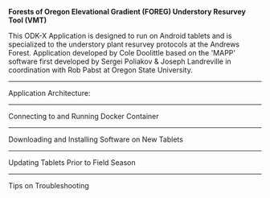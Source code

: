 **Forests of Oregon Elevational Gradient (FOREG) Understory Resurvey Tool (VMT)**

This ODK-X Application is designed to run on Android tablets and is specialized to the understory plant resurvey protocols at the Andrews Forest. Application developed by Cole Doolittle based on the 'MAPP' software first developed by Sergei Poliakov & Joseph Landreville in coordination with Rob Pabst at Oregon State University. 

----
Application Architecture: 



----
Connecting to and Running Docker Container 




----
Downloading and Installing Software on New Tablets




----
Updating Tablets Prior to Field Season




----
Tips on Troubleshooting




